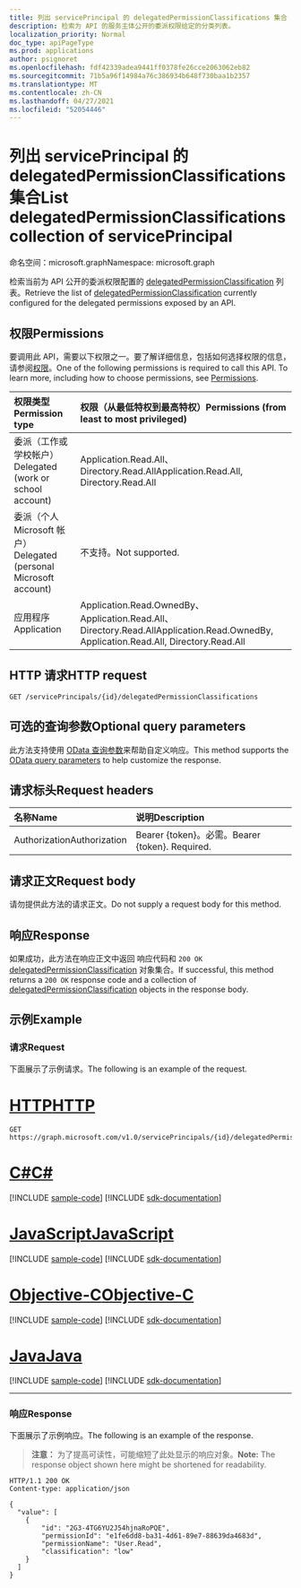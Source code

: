 ```yaml
---
title: 列出 servicePrincipal 的 delegatedPermissionClassifications 集合
description: 检索为 API 的服务主体公开的委派权限给定的分类列表。
localization_priority: Normal
doc_type: apiPageType
ms.prod: applications
author: psignoret
ms.openlocfilehash: fdf42339adea9441ff0378fe26cce2063062eb82
ms.sourcegitcommit: 71b5a96f14984a76c386934b648f730baa1b2357
ms.translationtype: MT
ms.contentlocale: zh-CN
ms.lasthandoff: 04/27/2021
ms.locfileid: "52054446"
---
```

# <a name="list-delegatedpermissionclassifications-collection-of-serviceprincipal"></a><span data-ttu-id="f9278-103">列出 servicePrincipal 的 delegatedPermissionClassifications 集合</span><span class="sxs-lookup"><span data-stu-id="f9278-103">List delegatedPermissionClassifications collection of servicePrincipal</span></span>

<span data-ttu-id="f9278-104">命名空间：microsoft.graph</span><span class="sxs-lookup"><span data-stu-id="f9278-104">Namespace: microsoft.graph</span></span>

<span data-ttu-id="f9278-105">检索当前为 API 公开的委派权限配置的 [delegatedPermissionClassification](../resources/delegatedpermissionclassification.md) 列表。</span><span class="sxs-lookup"><span data-stu-id="f9278-105">Retrieve the list of [delegatedPermissionClassification](../resources/delegatedpermissionclassification.md) currently configured for the delegated permissions exposed by an API.</span></span>

## <a name="permissions"></a><span data-ttu-id="f9278-106">权限</span><span class="sxs-lookup"><span data-stu-id="f9278-106">Permissions</span></span>

<span data-ttu-id="f9278-p101">要调用此 API，需要以下权限之一。要了解详细信息，包括如何选择权限的信息，请参阅[权限](/graph/permissions-reference)。</span><span class="sxs-lookup"><span data-stu-id="f9278-p101">One of the following permissions is required to call this API. To learn more, including how to choose permissions, see [Permissions](/graph/permissions-reference).</span></span>

|<span data-ttu-id="f9278-109">权限类型</span><span class="sxs-lookup"><span data-stu-id="f9278-109">Permission type</span></span>      | <span data-ttu-id="f9278-110">权限（从最低特权到最高特权）</span><span class="sxs-lookup"><span data-stu-id="f9278-110">Permissions (from least to most privileged)</span></span>              |
|:--------------------|:---------------------------------------------------------|
|<span data-ttu-id="f9278-111">委派（工作或学校帐户）</span><span class="sxs-lookup"><span data-stu-id="f9278-111">Delegated (work or school account)</span></span> | <span data-ttu-id="f9278-112">Application.Read.All、Directory.Read.All</span><span class="sxs-lookup"><span data-stu-id="f9278-112">Application.Read.All, Directory.Read.All</span></span> |
|<span data-ttu-id="f9278-113">委派（个人 Microsoft 帐户）</span><span class="sxs-lookup"><span data-stu-id="f9278-113">Delegated (personal Microsoft account)</span></span> | <span data-ttu-id="f9278-114">不支持。</span><span class="sxs-lookup"><span data-stu-id="f9278-114">Not supported.</span></span>    |
|<span data-ttu-id="f9278-115">应用程序</span><span class="sxs-lookup"><span data-stu-id="f9278-115">Application</span></span> | <span data-ttu-id="f9278-116">Application.Read.OwnedBy、Application.Read.All、Directory.Read.All</span><span class="sxs-lookup"><span data-stu-id="f9278-116">Application.Read.OwnedBy, Application.Read.All, Directory.Read.All</span></span> |

## <a name="http-request"></a><span data-ttu-id="f9278-117">HTTP 请求</span><span class="sxs-lookup"><span data-stu-id="f9278-117">HTTP request</span></span>

<!-- { "blockType": "ignored" } -->
```http
GET /servicePrincipals/{id}/delegatedPermissionClassifications
```

## <a name="optional-query-parameters"></a><span data-ttu-id="f9278-118">可选的查询参数</span><span class="sxs-lookup"><span data-stu-id="f9278-118">Optional query parameters</span></span>

<span data-ttu-id="f9278-119">此方法支持使用 [OData 查询参数](/graph/query-parameters)来帮助自定义响应。</span><span class="sxs-lookup"><span data-stu-id="f9278-119">This method supports the [OData query parameters](/graph/query-parameters) to help customize the response.</span></span>

## <a name="request-headers"></a><span data-ttu-id="f9278-120">请求标头</span><span class="sxs-lookup"><span data-stu-id="f9278-120">Request headers</span></span>

| <span data-ttu-id="f9278-121">名称</span><span class="sxs-lookup"><span data-stu-id="f9278-121">Name</span></span>           | <span data-ttu-id="f9278-122">说明</span><span class="sxs-lookup"><span data-stu-id="f9278-122">Description</span></span>                |
|:---------------|:---------------------------|
| <span data-ttu-id="f9278-123">Authorization</span><span class="sxs-lookup"><span data-stu-id="f9278-123">Authorization</span></span>  | <span data-ttu-id="f9278-p102">Bearer {token}。必需。</span><span class="sxs-lookup"><span data-stu-id="f9278-p102">Bearer {token}. Required.</span></span>  |

## <a name="request-body"></a><span data-ttu-id="f9278-126">请求正文</span><span class="sxs-lookup"><span data-stu-id="f9278-126">Request body</span></span>

<span data-ttu-id="f9278-127">请勿提供此方法的请求正文。</span><span class="sxs-lookup"><span data-stu-id="f9278-127">Do not supply a request body for this method.</span></span>

## <a name="response"></a><span data-ttu-id="f9278-128">响应</span><span class="sxs-lookup"><span data-stu-id="f9278-128">Response</span></span>

<span data-ttu-id="f9278-129">如果成功，此方法在响应正文中返回 响应代码和 `200 OK` [delegatedPermissionClassification](../resources/delegatedpermissionclassification.md) 对象集合。</span><span class="sxs-lookup"><span data-stu-id="f9278-129">If successful, this method returns a `200 OK` response code and a collection of [delegatedPermissionClassification](../resources/delegatedpermissionclassification.md) objects in the response body.</span></span>

## <a name="example"></a><span data-ttu-id="f9278-130">示例</span><span class="sxs-lookup"><span data-stu-id="f9278-130">Example</span></span>

### <a name="request"></a><span data-ttu-id="f9278-131">请求</span><span class="sxs-lookup"><span data-stu-id="f9278-131">Request</span></span>

<span data-ttu-id="f9278-132">下面展示了示例请求。</span><span class="sxs-lookup"><span data-stu-id="f9278-132">The following is an example of the request.</span></span>


# <a name="http"></a>[<span data-ttu-id="f9278-133">HTTP</span><span class="sxs-lookup"><span data-stu-id="f9278-133">HTTP</span></span>](#tab/http)
<!-- {
  "blockType": "request",
  "name": "serviceprincipal_get_delegatedpermissionclassification"
}-->

```msgraph-interactive
GET https://graph.microsoft.com/v1.0/servicePrincipals/{id}/delegatedPermissionClassifications
```
# <a name="c"></a>[<span data-ttu-id="f9278-134">C#</span><span class="sxs-lookup"><span data-stu-id="f9278-134">C#</span></span>](#tab/csharp)
[!INCLUDE [sample-code](../includes/snippets/csharp/serviceprincipal-get-delegatedpermissionclassification-csharp-snippets.md)]
[!INCLUDE [sdk-documentation](../includes/snippets/snippets-sdk-documentation-link.md)]

# <a name="javascript"></a>[<span data-ttu-id="f9278-135">JavaScript</span><span class="sxs-lookup"><span data-stu-id="f9278-135">JavaScript</span></span>](#tab/javascript)
[!INCLUDE [sample-code](../includes/snippets/javascript/serviceprincipal-get-delegatedpermissionclassification-javascript-snippets.md)]
[!INCLUDE [sdk-documentation](../includes/snippets/snippets-sdk-documentation-link.md)]

# <a name="objective-c"></a>[<span data-ttu-id="f9278-136">Objective-C</span><span class="sxs-lookup"><span data-stu-id="f9278-136">Objective-C</span></span>](#tab/objc)
[!INCLUDE [sample-code](../includes/snippets/objc/serviceprincipal-get-delegatedpermissionclassification-objc-snippets.md)]
[!INCLUDE [sdk-documentation](../includes/snippets/snippets-sdk-documentation-link.md)]

# <a name="java"></a>[<span data-ttu-id="f9278-137">Java</span><span class="sxs-lookup"><span data-stu-id="f9278-137">Java</span></span>](#tab/java)
[!INCLUDE [sample-code](../includes/snippets/java/serviceprincipal-get-delegatedpermissionclassification-java-snippets.md)]
[!INCLUDE [sdk-documentation](../includes/snippets/snippets-sdk-documentation-link.md)]

---


### <a name="response"></a><span data-ttu-id="f9278-138">响应</span><span class="sxs-lookup"><span data-stu-id="f9278-138">Response</span></span>

<span data-ttu-id="f9278-139">下面展示了示例响应。</span><span class="sxs-lookup"><span data-stu-id="f9278-139">The following is an example of the response.</span></span>

> <span data-ttu-id="f9278-140">**注意：** 为了提高可读性，可能缩短了此处显示的响应对象。</span><span class="sxs-lookup"><span data-stu-id="f9278-140">**Note:** The response object shown here might be shortened for readability.</span></span>

<!-- {
  "blockType": "response",
  "@odata.type": "microsoft.graph.delegatedPermissionClassification",
  "isCollection": true
} -->

```http
HTTP/1.1 200 OK
Content-type: application/json

{
  "value": [
    {
        "id": "2G3-4TG6YU2J54hjnaRoPQE",
        "permissionId": "e1fe6dd8-ba31-4d61-89e7-88639da4683d",
        "permissionName": "User.Read",
        "classification": "low"
    }
  ]
}
```
